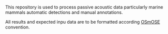 This repository is used to process passive acoustic data particularly marine mammals automatic detections and manual annotations.

All results and expected inpu data are to be formatted according [OSmOSE](https://github.com/Project-OSmOSE) convention.
